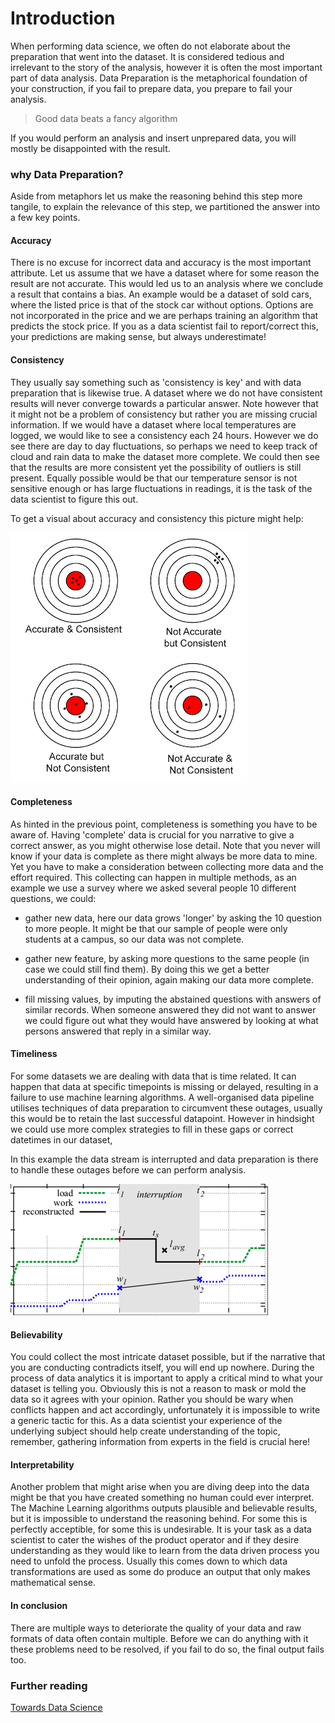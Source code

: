 # Introduction

When performing data science, we often do not elaborate about the preparation that went into the dataset.
It is considered tedious and irrelevant to the story of the analysis, 
however it is often the most important part of data analysis.
Data Preparation is the metaphorical foundation of your construction, if you fail to prepare data, you prepare to fail your analysis.

> Good data beats a fancy algorithm

If you would perform an analysis and insert unprepared data, you will mostly be disappointed with the result.

### why Data Preparation?

Aside from metaphors let us make the reasoning behind this step more tangile, to explain the relevance of this step, we partitioned the answer into a few key points.
 
#### Accuracy

There is no excuse for incorrect data and accuracy is the most important attribute.
Let us assume that we have a dataset where for some reason the result are not accurate.
This would led us to an analysis where we conclude a result that contains a bias.
An example would be a dataset of sold cars, where the listed price is that of the stock car without options.
Options are not incorporated in the price and we are perhaps training an algorithm that predicts the stock price.
If you as a data scientist fail to report/correct this, your predictions are making sense, but always underestimate!

#### Consistency

They usually say something such as 'consistency is key' and with data preparation that is likewise true.
A dataset where we do not have consistent results will never converge towards a particular answer.
Note however that it might not be a problem of consistency but rather you are missing crucial information.
If we would have a dataset where local temperatures are logged, we would like to see a consistency each 24 hours.
However we do see there are day to day fluctuations, so perhaps we need to keep track of cloud and rain data to make the dataset more complete.
We could then see that the results are more consistent yet the possibility of outliers is still present.
Equally possible would be that our temperature sensor is not sensitive enough or has large fluctuations in readings, it is the task of the data scientist to figure this out.

To get a visual  about accuracy and consistency this picture might help:

![Accuracy](https://github.com/LorenzF/data-science-practical-approach/raw/main/src/c2_data_preparation/pics/accuracy.png)

#### Completeness

As hinted in the previous point, completeness is something you have to be aware of.
Having 'complete' data is crucial for you narrative to give a correct answer, as you might otherwise lose detail.
Note that you never will know if your data is complete as there might always be more data to mine.
Yet you have to make a consideration between collecting more data and the effort required.
This collecting can happen in multiple methods, as an example we use a survey where we asked several people 10 different questions, we could:

- gather new data, here our data grows 'longer' by asking the 10 question to more people.
It might be that our sample of people were only students at a campus, so our data was not complete.

- gather new feature, by asking more questions to the same people (in case we could still find them).
By doing this we get a better understanding of their opinion, again making our data more complete.

- fill missing values, by imputing the abstained questions with answers of similar records.
When someone answered they did not want to answer we could figure out what they would have answered by looking at what persons answered that reply in a similar way.
 
#### Timeliness

For some datasets we are dealing with data that is time related.
It can happen that data at specific timepoints is missing or delayed, resulting in a failure to use machine learning algorithms.
A well-organised data pipeline utilises techniques of data preparation to circumvent these outages, usually this would be to retain the last successful datapoint.
However in hindsight we could use more complex strategies to fill in these gaps or correct datetimes in our dataset,

In this example the data stream is interrupted and data preparation is there to handle these outages before we can perform analysis.

![Timeliness](https://github.com/LorenzF/data-science-practical-approach/raw/main/src/c2_data_preparation/pics/timeliness.png)

#### Believability

You could collect the most intricate dataset possible, but if the narrative that you are conducting contradicts itself, you will end up nowhere.
During the process of data analytics it is important to apply a critical mind to what your dataset is telling you.
Obviously this is not a reason to mask or mold the data so it agrees with your opinion.
Rather you should be wary when conflicts happen and act accordingly, unfortunately it is impossible to write a generic tactic for this.
As a data scientist your experience of the underlying subject should help create understanding of the topic, remember, gathering information from experts in the field is crucial here!

#### Interpretability

Another problem that might arise when you are diving deep into the data might be that you have created something no human could ever interpret.
The Machine Learning algorithms outputs plausible and believable results, but it is impossible to understand the reasoning behind.
For some this is perfectly acceptible, for some this is undesirable.
It is your task as a data scientist to cater the wishes of the product operator and if they desire understanding as they would like to learn from the data driven process you need to unfold the process.
Usually this comes down to which data transformations are used as some do produce an output that only makes mathematical sense.

#### In conclusion

There are multiple ways to deteriorate the quality of your data and raw formats of data often contain multiple.
Before we can do anything with it these problems need to be resolved, if you fail to do so, the final output fails too.

<!--### Tasks of Data Preparation

-->


### Further reading



[Towards Data Science](https://towardsdatascience.com/the-ultimate-guide-to-data-cleaning-3969843991d4)




